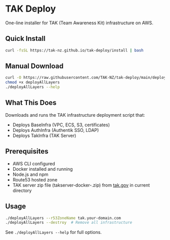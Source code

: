 # TAK Deploy

One-line installer for TAK (Team Awareness Kit) infrastructure on AWS.

## Quick Install

```bash
curl -fsSL https://tak-nz.github.io/tak-deploy/install | bash
```

## Manual Download

```bash
curl -O https://raw.githubusercontent.com/TAK-NZ/tak-deploy/main/deployAllLayers
chmod +x deployAllLayers
./deployAllLayers --help
```

## What This Does

Downloads and runs the TAK infrastructure deployment script that:
- Deploys BaseInfra (VPC, ECS, S3, certificates)
- Deploys AuthInfra (Authentik SSO, LDAP)
- Deploys TakInfra (TAK Server)

## Prerequisites

- AWS CLI configured
- Docker installed and running
- Node.js and npm
- Route53 hosted zone
- TAK server zip file (takserver-docker-<version>.zip) from [tak.gov](https://tak.gov/products/tak-server) in current directory

## Usage

```bash
./deployAllLayers --r53ZoneName tak.your-domain.com
./deployAllLayers --destroy  # Remove all infrastructure
```

See `./deployAllLayers --help` for full options.